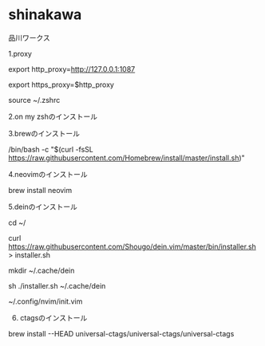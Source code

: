 # shinakawa
品川ワークス

1.proxy

export http_proxy=http://127.0.0.1:1087

export https_proxy=$http_proxy

source ~/.zshrc

2.on my zshのインストール

3.brewのインストール

 /bin/bash -c "$(curl -fsSL https://raw.githubusercontent.com/Homebrew/install/master/install.sh)"
 
4.neovimのインストール

brew install neovim

5.deinのインストール

cd ~/

curl https://raw.githubusercontent.com/Shougo/dein.vim/master/bin/installer.sh > installer.sh

mkdir ~/.cache/dein

sh ./installer.sh ~/.cache/dein

~/.config/nvim/init.vim

6. ctagsのインストール

brew install --HEAD universal-ctags/universal-ctags/universal-ctags

